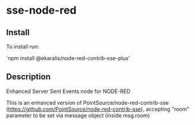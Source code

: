# sse-node-red

## Install

To install run: 

`npm install @ekaralis/node-red-contrib-sse-plus'

## Description

Enhanced Server Sent Events node for NODE-RED 

This is an enhanced version of PointSource/node-red-contrib-sse (https://github.com/PointSource/node-red-contrib-sse), 
accepting "room" parameter to be set via message object (inside msg.room)
